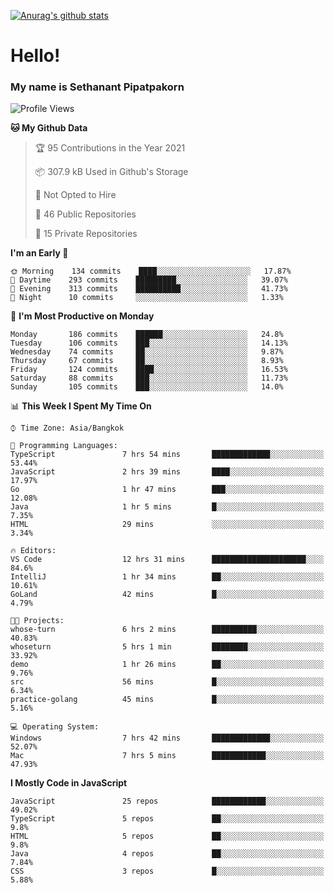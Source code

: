 [![Anurag's github stats](https://github-readme-stats.vercel.app/api?username=thetkpark&count_private=true&show_icons=true&theme=dracula)](https://github.com/anuraghazra/github-readme-stats)

# Hello!
### My name is Sethanant Pipatpakorn

<!--START_SECTION:waka-->
![Profile Views](http://img.shields.io/badge/Profile%20Views-58-blue)

**🐱 My Github Data** 

> 🏆 95 Contributions in the Year 2021
 > 
> 📦 307.9 kB Used in Github's Storage 
 > 
> 🚫 Not Opted to Hire
 > 
> 📜 46 Public Repositories 
 > 
> 🔑 15 Private Repositories  
 > 
**I'm an Early 🐤** 

```text
🌞 Morning    134 commits    ████░░░░░░░░░░░░░░░░░░░░░   17.87% 
🌆 Daytime    293 commits    █████████░░░░░░░░░░░░░░░░   39.07% 
🌃 Evening    313 commits    ██████████░░░░░░░░░░░░░░░   41.73% 
🌙 Night      10 commits     ░░░░░░░░░░░░░░░░░░░░░░░░░   1.33%

```
📅 **I'm Most Productive on Monday** 

```text
Monday       186 commits    ██████░░░░░░░░░░░░░░░░░░░   24.8% 
Tuesday      106 commits    ███░░░░░░░░░░░░░░░░░░░░░░   14.13% 
Wednesday    74 commits     ██░░░░░░░░░░░░░░░░░░░░░░░   9.87% 
Thursday     67 commits     ██░░░░░░░░░░░░░░░░░░░░░░░   8.93% 
Friday       124 commits    ████░░░░░░░░░░░░░░░░░░░░░   16.53% 
Saturday     88 commits     ███░░░░░░░░░░░░░░░░░░░░░░   11.73% 
Sunday       105 commits    ███░░░░░░░░░░░░░░░░░░░░░░   14.0%

```


📊 **This Week I Spent My Time On** 

```text
⌚︎ Time Zone: Asia/Bangkok

💬 Programming Languages: 
TypeScript               7 hrs 54 mins       █████████████░░░░░░░░░░░░   53.44% 
JavaScript               2 hrs 39 mins       ████░░░░░░░░░░░░░░░░░░░░░   17.97% 
Go                       1 hr 47 mins        ███░░░░░░░░░░░░░░░░░░░░░░   12.08% 
Java                     1 hr 5 mins         █░░░░░░░░░░░░░░░░░░░░░░░░   7.35% 
HTML                     29 mins             ░░░░░░░░░░░░░░░░░░░░░░░░░   3.34%

🔥 Editors: 
VS Code                  12 hrs 31 mins      █████████████████████░░░░   84.6% 
IntelliJ                 1 hr 34 mins        ██░░░░░░░░░░░░░░░░░░░░░░░   10.61% 
GoLand                   42 mins             █░░░░░░░░░░░░░░░░░░░░░░░░   4.79%

🐱‍💻 Projects: 
whose-turn               6 hrs 2 mins        ██████████░░░░░░░░░░░░░░░   40.83% 
whoseturn                5 hrs 1 min         ████████░░░░░░░░░░░░░░░░░   33.92% 
demo                     1 hr 26 mins        ██░░░░░░░░░░░░░░░░░░░░░░░   9.76% 
src                      56 mins             █░░░░░░░░░░░░░░░░░░░░░░░░   6.34% 
practice-golang          45 mins             █░░░░░░░░░░░░░░░░░░░░░░░░   5.16%

💻 Operating System: 
Windows                  7 hrs 42 mins       █████████████░░░░░░░░░░░░   52.07% 
Mac                      7 hrs 5 mins        ████████████░░░░░░░░░░░░░   47.93%

```

**I Mostly Code in JavaScript** 

```text
JavaScript               25 repos            ████████████░░░░░░░░░░░░░   49.02% 
TypeScript               5 repos             ██░░░░░░░░░░░░░░░░░░░░░░░   9.8% 
HTML                     5 repos             ██░░░░░░░░░░░░░░░░░░░░░░░   9.8% 
Java                     4 repos             ██░░░░░░░░░░░░░░░░░░░░░░░   7.84% 
CSS                      3 repos             █░░░░░░░░░░░░░░░░░░░░░░░░   5.88%

```



<!--END_SECTION:waka-->

